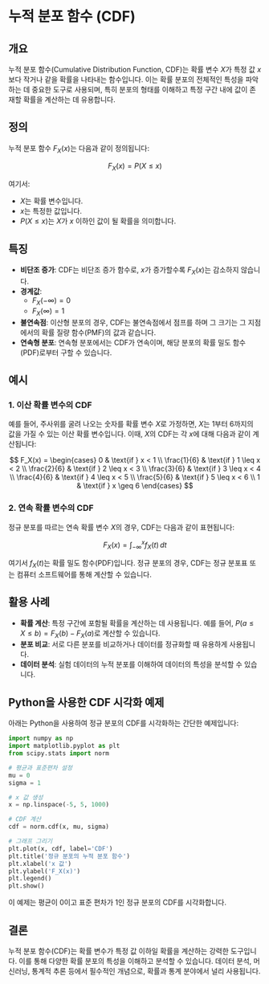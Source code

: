 # 누적 분포 함수 (CDF)

## 개요
누적 분포 함수(Cumulative Distribution Function, CDF)는 확률 변수 $X$가 특정 값 $x$보다 작거나 같을 확률을 나타내는 함수입니다. 이는 확률 분포의 전체적인 특성을 파악하는 데 중요한 도구로 사용되며, 특히 분포의 형태를 이해하고 특정 구간 내에 값이 존재할 확률을 계산하는 데 유용합니다.

## 정의
누적 분포 함수 $F_X(x)$는 다음과 같이 정의됩니다:

$$
F_X(x) = P(X \leq x)
$$

여기서:
- $X$는 확률 변수입니다.
- $x$는 특정한 값입니다.
- $P(X \leq x)$는 $X$가 $x$ 이하인 값이 될 확률을 의미합니다.

## 특징
- **비단조 증가**: CDF는 비단조 증가 함수로, $x$가 증가할수록 $F_X(x)$는 감소하지 않습니다.
- **경계값**: 
  - $F_X(-\infty) = 0$
  - $F_X(\infty) = 1$
- **불연속점**: 이산형 분포의 경우, CDF는 불연속점에서 점프를 하며 그 크기는 그 지점에서의 확률 질량 함수(PMF)의 값과 같습니다.
- **연속형 분포**: 연속형 분포에서는 CDF가 연속이며, 해당 분포의 확률 밀도 함수(PDF)로부터 구할 수 있습니다.

## 예시
### 1. 이산 확률 변수의 CDF
예를 들어, 주사위를 굴려 나오는 숫자를 확률 변수 $X$로 가정하면, $X$는 1부터 6까지의 값을 가질 수 있는 이산 확률 변수입니다. 이때, $X$의 CDF는 각 $x$에 대해 다음과 같이 계산됩니다:

$$
F_X(x) =
\begin{cases} 
0 & \text{if } x < 1 \\
\frac{1}{6} & \text{if } 1 \leq x < 2 \\
\frac{2}{6} & \text{if } 2 \leq x < 3 \\
\frac{3}{6} & \text{if } 3 \leq x < 4 \\
\frac{4}{6} & \text{if } 4 \leq x < 5 \\
\frac{5}{6} & \text{if } 5 \leq x < 6 \\
1 & \text{if } x \geq 6
\end{cases}
$$

### 2. 연속 확률 변수의 CDF
정규 분포를 따르는 연속 확률 변수 $X$의 경우, CDF는 다음과 같이 표현됩니다:

$$
F_X(x) = \int_{-\infty}^{x} f_X(t) \,dt
$$

여기서 $f_X(t)$는 확률 밀도 함수(PDF)입니다. 정규 분포의 경우, CDF는 정규 분포표 또는 컴퓨터 소프트웨어를 통해 계산할 수 있습니다.

## 활용 사례
- **확률 계산**: 특정 구간에 포함될 확률을 계산하는 데 사용됩니다. 예를 들어, $P(a \leq X \leq b) = F_X(b) - F_X(a)$로 계산할 수 있습니다.
- **분포 비교**: 서로 다른 분포를 비교하거나 데이터를 정규화할 때 유용하게 사용됩니다.
- **데이터 분석**: 실험 데이터의 누적 분포를 이해하여 데이터의 특성을 분석할 수 있습니다.

## Python을 사용한 CDF 시각화 예제

아래는 Python을 사용하여 정규 분포의 CDF를 시각화하는 간단한 예제입니다:

```python
import numpy as np
import matplotlib.pyplot as plt
from scipy.stats import norm

# 평균과 표준편차 설정
mu = 0
sigma = 1

# x 값 생성
x = np.linspace(-5, 5, 1000)

# CDF 계산
cdf = norm.cdf(x, mu, sigma)

# 그래프 그리기
plt.plot(x, cdf, label='CDF')
plt.title('정규 분포의 누적 분포 함수')
plt.xlabel('x 값')
plt.ylabel('F_X(x)')
plt.legend()
plt.show()
```
이 예제는 평균이 0이고 표준 편차가 1인 정규 분포의 CDF를 시각화합니다.

## 결론
누적 분포 함수(CDF)는 확률 변수가 특정 값 이하일 확률을 계산하는 강력한 도구입니다. 이를 통해 다양한 확률 분포의 특성을 이해하고 분석할 수 있습니다. 데이터 분석, 머신러닝, 통계적 추론 등에서 필수적인 개념으로, 확률과 통계 분야에서 널리 사용됩니다.
